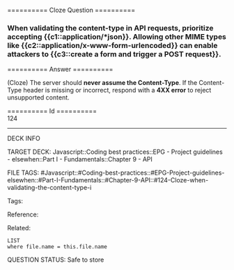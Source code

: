 ========== Cloze Question ==========

###  When validating the content-type in API requests, prioritize accepting {{c1::application/\*json}}. Allowing other MIME types like {{c2::application/x-www-form-urlencoded}} can enable attackers to {{c3::create a form and trigger a POST request}}.  

========== Answer ==========  

(Cloze) The server should **never assume the Content-Type**. If the Content-Type header is missing or incorrect, respond with a **4XX error** to reject unsupported content.

========== Id ==========  
124

---

DECK INFO

TARGET DECK: Javascript::Coding best practices::EPG - Project guidelines - elsewhen::Part I - Fundamentals::Chapter 9 - API

FILE TAGS: #Javascript::#Coding-best-practices::#EPG-Project-guidelines-elsewhen::#Part-I-Fundamentals::#Chapter-9-API::#124-Cloze-when-validating-the-content-type-i

Tags:

Reference:

Related:

```dataview
LIST
where file.name = this.file.name
```

QUESTION STATUS: Safe to store
